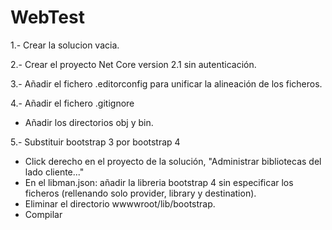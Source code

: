 # WebTest
1.- Crear la solucion vacia.

2.- Crear el proyecto Net Core version 2.1 sin autenticación.

3.- Añadir el fichero .editorconfig para unificar la alineación de los ficheros.

4.- Añadir el fichero .gitignore
- Añadir los directorios obj y bin.

5.- Substituir bootstrap 3 por bootstrap 4
- Click derecho en el proyecto de la solución, "Administrar bibliotecas del lado cliente..."
- En el libman.json: añadir la libreria bootstrap 4 sin especificar los ficheros (rellenando solo provider, library y destination).
- Eliminar el directorio wwwwroot/lib/bootstrap.
- Compilar